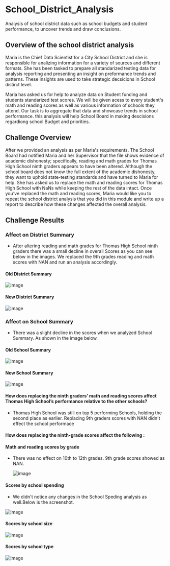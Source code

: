 # School_District_Analysis
Analysis of school district data such as school budgets and student performance, to uncover trends and draw conclusions.


## Overview of the school district analysis
Maria is the Chief Data Scientist for a City School District and she is responsible for analizing information for a variety of sources and different formats. She has been tasked to prepare all standarized testing data for analysis reporting and presenting an insight on preformance trends and patterns. These insights are used to take strategic decsicions in School distirct level.

Maria has asked us for help to analyze data on Student funding  and students standarized test scores. We will be given acess to every student's math and reading scores as well as various information of schools they attend. Our task is to aggregate that data and showcase trends in school performance. this analysis will help School Board in making descisions regardiong school Budget and priorities.


## Challenge Overview
After we provided an analysis as per Maria's requirements. The School Board had notified Maria and her Supervisor that the file shows evidence of academic dishonesty; specifically, reading and math grades for Thomas High School ninth graders appears to have been altered. 
Although the school board does not know the full extent of the academic dishonesty, they want to uphold state-testing standards and have turned to Maria for help. 
She has asked us to replace the math and reading scores for Thomas High School with NaNs while keeping the rest of the data intact. Once you’ve replaced the math and reading scores, Maria would like you to repeat the school district analysis that you did in this module and write up a report to describe how these changes affected the overall analysis.


## Challenge Results

### Affect on District Summary
- After altering reading and math grades for Thomas High School ninth graders there was a small decline in overall Scores as you can see below in the images.
We replaced the 9th grades reading and math scores with NAN and run an analysis accordingly.
#### Old District Summary 
![image](https://user-images.githubusercontent.com/78935551/112738583-78a6bb00-8f3a-11eb-8ef2-2033a57397df.png)

#### New District Summary 
![image](https://user-images.githubusercontent.com/78935551/112738588-88260400-8f3a-11eb-8fd5-ebcdcebbcfa3.png)



### Affect on School Summary
- There was a slight decline in the scores when we analyzed School Summary. As shown in the image below.

#### Old School Summary
![image](https://user-images.githubusercontent.com/78935551/112739044-e3f28c00-8f3e-11eb-8301-e8c045a4d7c4.png)

#### New School Summary 
![image](https://user-images.githubusercontent.com/78935551/112739058-04bae180-8f3f-11eb-989c-573b965fa483.png)

#### How does replacing the ninth graders’ math and reading scores affect Thomas High School’s performance relative to the other schools?
- Thomas High School was still on top 5 performing Schools, holding the second place as earlier. Replacing 9th graders scores with NAN didn't effect the school performace

#### How does replacing the ninth-grade scores affect the following : 

#### Math and reading scores by grade 
- There was no effect on 10th to 12th grades. 9th grade scores showed as NAN.
  
  ![image](https://user-images.githubusercontent.com/78935551/112740026-68e1a380-8f47-11eb-939e-46b39c989135.png)

#### Scores by school spending
 - We didn't notice any changes in the School Speding analysis as well.Below is the screenshot.

![image](https://user-images.githubusercontent.com/78935551/112740290-b6f7a680-8f49-11eb-96ec-58d1c8829277.png)


#### Scores by school size
![image](https://user-images.githubusercontent.com/78935551/112740175-c0344380-8f48-11eb-9bbf-c54eaef2c6be.png)

#### Scores by school type
![image](https://user-images.githubusercontent.com/78935551/112740177-c9251500-8f48-11eb-9ebc-2a2cb41188d2.png)



